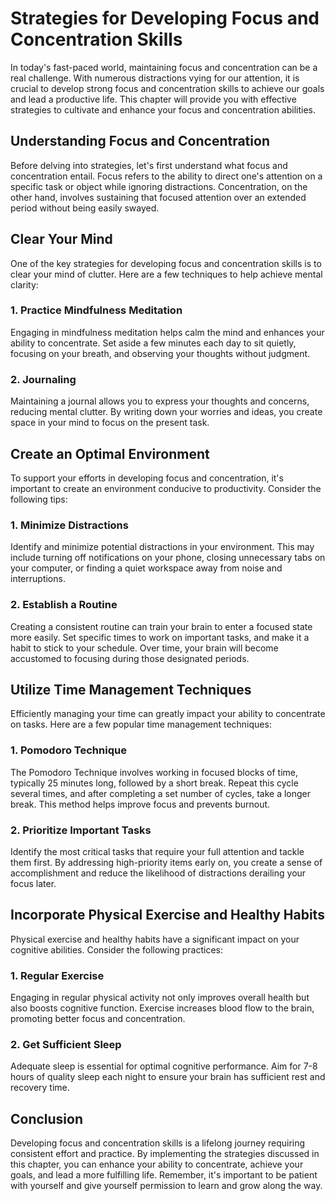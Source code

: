 Strategies for Developing Focus and Concentration Skills
=================================================================



In today's fast-paced world, maintaining focus and concentration can be a real challenge. With numerous distractions vying for our attention, it is crucial to develop strong focus and concentration skills to achieve our goals and lead a productive life. This chapter will provide you with effective strategies to cultivate and enhance your focus and concentration abilities.

Understanding Focus and Concentration
-------------------------------------

Before delving into strategies, let's first understand what focus and concentration entail. Focus refers to the ability to direct one's attention on a specific task or object while ignoring distractions. Concentration, on the other hand, involves sustaining that focused attention over an extended period without being easily swayed.

Clear Your Mind
---------------

One of the key strategies for developing focus and concentration skills is to clear your mind of clutter. Here are a few techniques to help achieve mental clarity:

### 1. Practice Mindfulness Meditation

Engaging in mindfulness meditation helps calm the mind and enhances your ability to concentrate. Set aside a few minutes each day to sit quietly, focusing on your breath, and observing your thoughts without judgment.

### 2. Journaling

Maintaining a journal allows you to express your thoughts and concerns, reducing mental clutter. By writing down your worries and ideas, you create space in your mind to focus on the present task.

Create an Optimal Environment
-----------------------------

To support your efforts in developing focus and concentration, it's important to create an environment conducive to productivity. Consider the following tips:

### 1. Minimize Distractions

Identify and minimize potential distractions in your environment. This may include turning off notifications on your phone, closing unnecessary tabs on your computer, or finding a quiet workspace away from noise and interruptions.

### 2. Establish a Routine

Creating a consistent routine can train your brain to enter a focused state more easily. Set specific times to work on important tasks, and make it a habit to stick to your schedule. Over time, your brain will become accustomed to focusing during those designated periods.

Utilize Time Management Techniques
----------------------------------

Efficiently managing your time can greatly impact your ability to concentrate on tasks. Here are a few popular time management techniques:

### 1. Pomodoro Technique

The Pomodoro Technique involves working in focused blocks of time, typically 25 minutes long, followed by a short break. Repeat this cycle several times, and after completing a set number of cycles, take a longer break. This method helps improve focus and prevents burnout.

### 2. Prioritize Important Tasks

Identify the most critical tasks that require your full attention and tackle them first. By addressing high-priority items early on, you create a sense of accomplishment and reduce the likelihood of distractions derailing your focus later.

Incorporate Physical Exercise and Healthy Habits
------------------------------------------------

Physical exercise and healthy habits have a significant impact on your cognitive abilities. Consider the following practices:

### 1. Regular Exercise

Engaging in regular physical activity not only improves overall health but also boosts cognitive function. Exercise increases blood flow to the brain, promoting better focus and concentration.

### 2. Get Sufficient Sleep

Adequate sleep is essential for optimal cognitive performance. Aim for 7-8 hours of quality sleep each night to ensure your brain has sufficient rest and recovery time.

Conclusion
----------

Developing focus and concentration skills is a lifelong journey requiring consistent effort and practice. By implementing the strategies discussed in this chapter, you can enhance your ability to concentrate, achieve your goals, and lead a more fulfilling life. Remember, it's important to be patient with yourself and give yourself permission to learn and grow along the way.
